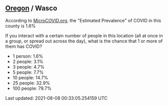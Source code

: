 
## [Oregon](/united-states/oregon) / Wasco

According to [MicroCOVID.org](http://microcovid.org),
the "Estimated Prevalence" of COVID in this county is 1.6%

If you interact with a certain number of people in this location
(all at once in a group, or spread out across the day), what is the chance that
1 or more of them has COVID?

- 1 person: 1.6%
- 2 people: 3.1%
- 3 people: 4.7%
- 5 people: 7.7%
- 10 people: 14.7%
- 25 people: 32.9%
- 100 people: 79.7%

Last updated: 2021-08-08 00:33:05.254159 UTC
